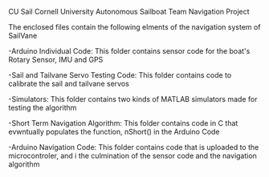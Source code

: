 CU Sail
Cornell University Autonomous Sailboat Team
Navigation Project

The enclosed files contain the following elments of the navigation system of SailVane

-Arduino Individual Code: This folder contains sensor code for the boat's Rotary Sensor, IMU and GPS

-Sail and Tailvane Servo Testing Code: This folder contains code to calibrate the sail and tailvane servos

-Simulators: This folder contains two kinds of MATLAB simulators made for testing the algorithm

-Short Term Navigation Algorithm: This folder contains code in C that evwntually populates the 
				  function, nShort() in the Arduino Code
								  
-Arduino Navigation Code: This folder contains code that is uploaded to the microcontroler, and i
                          the culmination of the sensor code and the navigation algorithm
